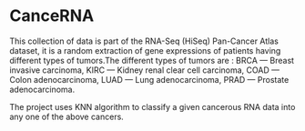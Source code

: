 # CanceRNA

This collection of data is part of the RNA-Seq (HiSeq) Pan-Cancer Atlas dataset, it is a random extraction of gene expressions of patients having different types of tumors.The different types of tumors are : 
BRCA — Breast invasive carcinoma,
KIRC — Kidney renal clear cell carcinoma, 
COAD — Colon adenocarcinoma,
LUAD — Lung adenocarcinoma,
PRAD — Prostate adenocarcinoma.

The project uses KNN algorithm to classify a given cancerous RNA data into any one of the above cancers.
